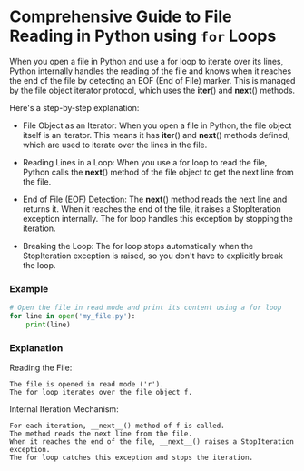 # Comprehensive Guide to File Reading in Python using `for` Loops

When you open a file in Python and use a for loop to iterate over its lines, Python internally handles the reading of the file and knows when it reaches the end of the file by detecting an EOF (End of File) marker. This is managed by the file object iterator protocol, which uses the __iter__() and __next__() methods.

Here's a step-by-step explanation:

- File Object as an Iterator: When you open a file in Python, the file object itself is an iterator. This means it has __iter__() and __next__() methods defined, which are used to iterate over the lines in the file.

- Reading Lines in a Loop: When you use a for loop to read the file, Python calls the __next__() method of the file object to get the next line from the file.

- End of File (EOF) Detection: The __next__() method reads the next line and returns it. When it reaches the end of the file, it raises a StopIteration exception internally. The for loop handles this exception by stopping the iteration.

- Breaking the Loop: The for loop stops automatically when the StopIteration exception is raised, so you don't have to explicitly break the loop.

### Example
```python
# Open the file in read mode and print its content using a for loop
for line in open('my_file.py'):
    print(line)
```

### Explanation
Reading the File:

    The file is opened in read mode ('r').
    The for loop iterates over the file object f.

Internal Iteration Mechanism:

    For each iteration, __next__() method of f is called.
    The method reads the next line from the file.
    When it reaches the end of the file, __next__() raises a StopIteration exception.
    The for loop catches this exception and stops the iteration.